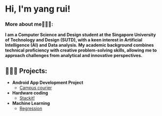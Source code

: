 <h1>Hi, I'm yang rui! <br/>

<h3> More about me🙋🏻‍♀️:</h3>
<b>I am a Computer Science and Design student at the Singapore University of Technology and Design (SUTD), with a keen interest in Artificial Intelligence (AI) and Data analysis. My academic background combines technical proficiency with creative problem-solving skills, allowing me to approach challenges from analytical and innovative perspectives.  </b>

<h2>👩🏻‍💻 Projects:</h2>

- <b>Android App Development Project</b>
  - [Campus courier](https://github.com/yruiii/CAMPUSCOURIER.git)
- <b>Hardware coding </b>
  - [Stackit!](https://github.com/yruiii/stackit.git)
- <b>Machine Learning </b>
  - [Regression](https://github.com/yruiii/regression.git)
    
<!--
**yruiii/yruiii** is a ✨ _special_ ✨ repository because its `README.md` (this file) appears on your GitHub profile.

Here are some ideas to get you started:

- 🔭 I’m currently working on ...
- 🌱 I’m currently learning ...
- 👯 I’m looking to collaborate on ...
- 🤔 I’m looking for help with ...
- 💬 Ask me about ...
- 📫 How to reach me: ...
- 😄 Pronouns: ...
- ⚡ Fun fact: ...
-->
